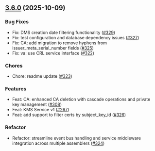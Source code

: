 
<a name="3.6.0"></a>
## [3.6.0](https://github.com/lamassuiot/lamassuiot/compare/engines/crypto/pkcs11/v3.5.2...3.6.0) (2025-10-09)

### Bug Fixes

* Fix: DMS creation date filtering functionality ([#329](https://github.com/lamassuiot/lamassuiot/issues/329))
* Fix: test configuration and database dependency issues ([#327](https://github.com/lamassuiot/lamassuiot/issues/327))
* Fix: CA: add migration to remove hyphens from issuer_meta_serial_number fields ([#325](https://github.com/lamassuiot/lamassuiot/issues/325))
* Fix: va: use CRL service interface ([#322](https://github.com/lamassuiot/lamassuiot/issues/322))

### Chores

* Chore: readme update ([#323](https://github.com/lamassuiot/lamassuiot/issues/323))

### Features

* Feat: CA: enhanced CA deletion with cascade operations and private key management ([#308](https://github.com/lamassuiot/lamassuiot/issues/308))
* Feat: KMS Service v1 ([#267](https://github.com/lamassuiot/lamassuiot/issues/267))
* Feat: add support to filter certs by subject_key_id ([#326](https://github.com/lamassuiot/lamassuiot/issues/326))

### Refactor

* Refactor: streamline event bus handling and service middleware integration across multiple assemblers ([#324](https://github.com/lamassuiot/lamassuiot/issues/324))

